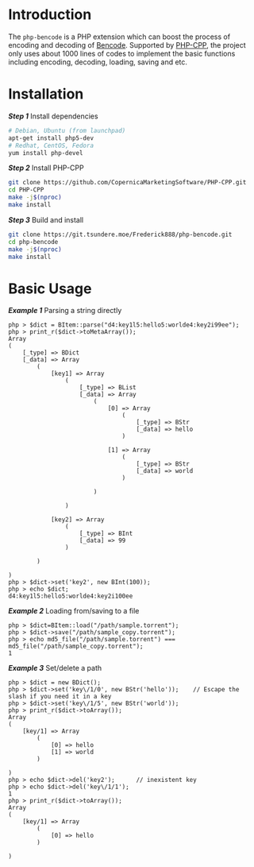 Introduction
===
The `php-bencode` is a PHP extension which can boost the process of encoding and decoding of [Bencode](https://en.wikipedia.org/wiki/Bencode). Supported by [PHP-CPP](https://github.com/CopernicaMarketingSoftware/PHP-CPP), the project only uses about 1000 lines of codes to implement the basic functions including encoding, decoding, loading, saving and etc.

Installation
===
***Step 1*** Install dependencies
```bash
# Debian, Ubuntu (from launchpad)
apt-get install php5-dev
# Redhat, CentOS, Fedora
yum install php-devel
```
***Step 2*** Install PHP-CPP
```bash
git clone https://github.com/CopernicaMarketingSoftware/PHP-CPP.git
cd PHP-CPP
make -j$(nproc)
make install
```
***Step 3*** Build and install
```bash
git clone https://git.tsundere.moe/Frederick888/php-bencode.git
cd php-bencode
make -j$(nproc)
make install
```

Basic Usage
===
***Example 1*** Parsing a string directly
```
php > $dict = BItem::parse("d4:key1l5:hello5:worlde4:key2i99ee");
php > print_r($dict->toMetaArray());
Array
(
    [_type] => BDict
    [_data] => Array
        (
            [key1] => Array
                (
                    [_type] => BList
                    [_data] => Array
                        (
                            [0] => Array
                                (
                                    [_type] => BStr
                                    [_data] => hello
                                )

                            [1] => Array
                                (
                                    [_type] => BStr
                                    [_data] => world
                                )

                        )

                )

            [key2] => Array
                (
                    [_type] => BInt
                    [_data] => 99
                )

        )

)
php > $dict->set('key2', new BInt(100));
php > echo $dict;
d4:key1l5:hello5:worlde4:key2i100ee
```
***Example 2*** Loading from/saving to a file
```
php > $dict=BItem::load("/path/sample.torrent");
php > $dict->save("/path/sample_copy.torrent");
php > echo md5_file("/path/sample.torrent") === md5_file("/path/sample_copy.torrent");
1
```
***Example 3*** Set/delete a path
```
php > $dict = new BDict();
php > $dict->set('key\/1/0', new BStr('hello'));    // Escape the slash if you need it in a key
php > $dict->set('key\/1/5', new BStr('world'));
php > print_r($dict->toArray());
Array
(
    [key/1] => Array
        (
            [0] => hello
            [1] => world
        )

)
php > echo $dict->del('key2');      // inexistent key
php > echo $dict->del('key\/1/1');
1
php > print_r($dict->toArray());
Array
(
    [key/1] => Array
        (
            [0] => hello
        )

)
```